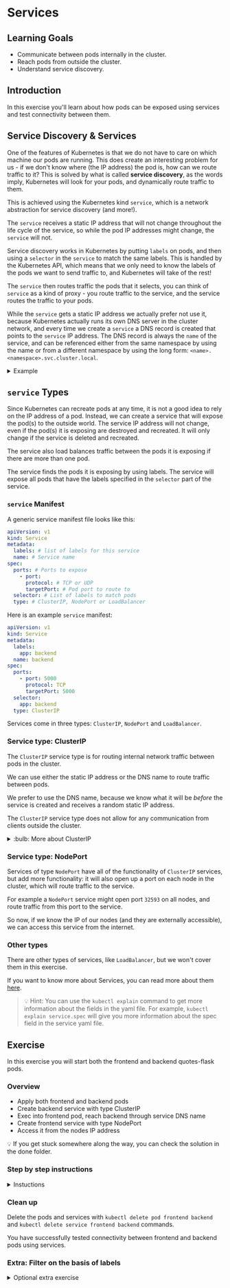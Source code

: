 # Services

## Learning Goals

- Communicate between pods internally in the cluster.
- Reach pods from outside the cluster.
- Understand service discovery.

## Introduction

In this exercise you'll learn about how pods can be exposed using services and test connectivity between them.

## Service Discovery & Services

One of the features of Kubernetes is that we do not have to care on which machine our pods are running.
This does create an interesting problem for us - if we don't know where (the IP address) the pod is, how can we route traffic to it?
This is solved by what is called **service discovery**, as the words imply, Kubernetes will look for your pods, and dynamically route traffic to them.

This is achieved using the Kubernetes kind `service`, which is a network abstraction for service discovery (and more!).

The `service` receives a static IP address that will not change throughout the life cycle of the service, so while the pod IP addresses might change, the `service` will not.

Service discovery works in Kubernetes by putting `labels` on pods, and then using a `selector` in the `service` to match the same labels.
This is handled by the Kubernetes API, which means that we only need to know the labels of the pods we want to send traffic to, and Kubernetes will take of the rest!

The `service` then routes traffic the pods that it selects, you can think of `service` as a kind of proxy - you route traffic to the service, and the service routes the traffic to your pods.

While the `service` gets a static IP address we actually prefer not use it, because Kubernetes actually runs its own DNS server in the cluster network, and every time we create a `service` a DNS record is created that points to the `service` IP address.
The DNS record is always the `name` of the service, and can be referenced either from the same namespace by using the name or from a different namespace by using the long form: `<name>.<namespace>.svc.cluster.local`.

<details>
<summary>
Example
</summary>

An Example `pod` with labels

```yaml
apiVersion: v1
kind: Pod
metadata:
  labels:
    app: frontend # <-- These labels are selected by the service
    environment: dev
  name: frontend
spec:
  containers:
    - image: ghcr.io/eficode-academy/quotes-flask-frontend:release
      name: frontend
      resources: {}
```

An example `service` that selects the labels of the pod

```yaml
apiVersion: v1
kind: Service
metadata:
  labels:
    app: frontend
  name: frontend
spec:
  ports:
    - port: 5000
      protocol: TCP
      targetPort: 5000
  selector:
    app: frontend # <-- The service selects pods that have this list of labels
    environment: dev
  type: ClusterIP
```

</details>

## `service` Types

Since Kubernetes can recreate pods at any time, it is not a good idea to rely on the IP address of a pod.
Instead, we can create a service that will expose the pod(s) to the outside world.
The service IP address will not change, even if the pod(s) it is exposing are destroyed and recreated.
It will only change if the service is deleted and recreated.

The service also load balances traffic between the pods it is exposing if there are more than one pod.

The service finds the pods it is exposing by using labels. The service will expose all pods that have the labels specified in the `selector` part of the service.

### `service` Manifest

A generic service manifest file looks like this:

```yaml
apiVersion: v1
kind: Service
metadata:
  labels: # list of labels for this service
  name: # Service name
spec:
  ports: # Ports to expose
    - port:
      protocol: # TCP or UDP
      targetPort: # Pod port to route to
  selector: # List of labels to match pods
  type: # ClusterIP, NodePort or LoadBalancer
```

Here is an example `service` manifest:

```yaml
apiVersion: v1
kind: Service
metadata:
  labels:
    app: backend
  name: backend
spec:
  ports:
    - port: 5000
      protocol: TCP
      targetPort: 5000
  selector:
    app: backend
  type: ClusterIP
```

Services come in three types: `ClusterIP`, `NodePort` and `LoadBalancer`.

### Service type: ClusterIP

The `ClusterIP` service type is for routing internal network traffic between pods in the cluster.

We can use either the static IP address or the DNS name to route traffic between pods.

We prefer to use the DNS name, because we know what it will be _before_ the service is created and receives a random static IP address.

The `ClusterIP` service type does not allow for any communication from clients outside the cluster.

<details>
    <summary> :bulb: More about ClusterIP</summary>

The service type ClusterIP does not have any external IP. This means it is not accessible over the internet, but we can still access it from within the cluster using its `CLUSTER-IP`.

- The IPs assigned to services as Cluster-IP are from a different Kubernetes network called _Service Network_, which is a completely different network altogether. i.e. it is not connected (nor related) to pod-network or the infrastructure network. Technically it is actually not a real network per-se; it is a labeling system, which is used by Kube-proxy on each node to setup correct iptables rules. (This is an advanced topic, and not our focus right now).
- No matter what type of service you choose while _exposing_ your pod, Cluster-IP is always assigned to that particular service.
- Every service has end-points, which point to the actual pod serving as a backend of a particular service.
- As soon as a service is created, and is assigned a Cluster-IP, an entry is made in Kubernetes' internal DNS against that service, with this service name and the Cluster-IP. e.g. `backend.default.svc.cluster.local` would point to Cluster-IP `172.20.114.230` .

</details>

### Service type: NodePort

Services of type `NodePort` have all of the functionality of `ClusterIP` services, but add more functionality: it will also open up a port on each node in the cluster, which will route traffic to the service.

For example a `NodePort` service might open port `32593` on all nodes, and route traffic from this port to the service.

So now, if we know the IP of our nodes (and they are externally accessible), we can access this service from the internet.

### Other types

There are other types of services, like `LoadBalancer`, but we won't cover them in this exercise.

If you want to know more about Services, you can read more about them [here](https://kubernetes.io/docs/concepts/services-networking/service/#publishing-services-service-types).

> :bulb: Hint: You can use the `kubectl explain` command to get more information about the fields in the yaml file. For example, `kubectl explain service.spec` will give you more information about the spec field in the service yaml file.

## Exercise

In this exercise you will start both the frontend and backend quotes-flask pods.

### Overview

- Apply both frontend and backend pods
- Create backend service with type ClusterIP
- Exec into frontend pod, reach backend through service DNS name
- Create frontend service with type NodePort
- Access it from the nodes IP address

:bulb: If you get stuck somewhere along the way, you can check the solution in the done folder.

### Step by step instructions

<details>
<summary>
Instuctions
</summary>

- Go into the `services` directory and the `start` folder.
- Apply the backend-pod.yaml & frontend-pod.yaml files.

<details>
<summary>:bulb: Hint </summary>

You can use the `kubectl apply -f <file>` command to deploy the pod.
The pod is defined in the `backend-pod.yaml` file.
Hint: the apply command can take more than one `-f` parameter to apply more than one yaml file

</details>

- Check that the pods are running with `kubectl get pods` command.

You should see something like this:

```
NAME          READY   STATUS    RESTARTS   AGE
pod/backend   1/1     Running   0          28s
pod/frontend  1/1     Running   0          20s
```

Now that we have the pods running, we can create a service that will expose the backend pod to the cluster network, so we will create a service of type `ClusterIP`.

- Open the `backend-svc.yaml` file and fill in the missing parts.
- apiVersion and kind are already filled in for you.
- Metadata section should have the name `backend` and a label with key `run` and value `backend`.
- Spec section should have a port with port `5000`, protocol `TCP` and targetPort `5000`.
- Selector section should have a label with key `run` and value `backend`.
- Type should be `ClusterIP`.

> :bulb: If you get stuck somewhere along the way, you can check the solution in the done folder.

- Apply backend-svc.yaml that you just created. `kubectl apply -f backend-svc.yaml`

- Check that the service is created with `kubectl get services` command.

You should see something like this:

```
NAME              TYPE        CLUSTER-IP      EXTERNAL-IP   PORT(S)    AGE
service/backend   ClusterIP   172.20.114.230   <none>        5000/TCP   23s
```

- Exec into frontend pod
  `kubectl exec -it frontend -- bash`

You should see something like this:

```
root@frontend:/app#
```

Make sure that you are inside a pod and not in your terminal window.

- Try to reach backend pod through backend service `Cluster-IP` from within your frontend pod

```sh
curl 172.20.114.230:5000
```

You should see something like this:

```
Hello from the backend!
```

- Try accessing the service using dns name now

```sh
curl backend:5000
```

You should see the same output as above.

You can type `exit` or press `Ctrl-d` to exit from your container.

- Next we create the service file for the frontend with type `NodePort`.

- While we can write manifests by hand, we can also use some tricks to generate boilerplate manifests: For example we can use the `kubectl expose` command to create a service from a pod or deployment.

> For example, `kubectl expose pod frontend --type=NodePort --port=5000` will create a service for the frontend pod with type NodePort and port 5000.
> We can then use Unix shell pipes (`>`) to direct the output of the command to a file, e.g. `<command> > <file>`
> We run `kubectl expose` with the arguments `--dry-run=client -o yaml` to only perform the operation locally without sending the result to the server, and formatting the output as `yaml`.

- Create the frontend service manifest with the command above: `kubectl expose pod frontend --type=NodePort --port=5000 -o yaml --dry-run=client > frontend-svc.yaml`

- Apply frontend-svc.yaml that you just created.

- Check that the service is created with `kubectl get services` command.

You should see something like this:

```
NAME              TYPE        CLUSTER-IP       EXTERNAL-IP   PORT(S)          AGE
frontend          NodePort    10.106.136.250   <none>        5000:31941/TCP   23s
service/backend   ClusterIP   172.20.114.230   <none>        5000/TCP         23s
```

- Note down the port number for the frontend service. In this case it is `31941` (yours will be different).

- Get the nodes IP address. Run `kubectl get nodes -o wide`.

You should see something like this:

```
NAME                                        STATUS   ROLES    AGE    VERSION               INTERNAL-IP   EXTERNAL-IP      OS-IMAGE         KERNEL-VERSION                 CONTAINER-RUNTIME
ip-10-0-33-234.eu-west-1.compute.internal   Ready    <none>   152m   v1.23.9-eks-ba74326   10.0.33.234   54.194.220.73    Amazon Linux 2
5.4.219-126.411.amzn2.x86_64   docker://20.10.17
ip-10-0-38-95.eu-west-1.compute.internal    Ready    <none>   152m   v1.23.9-eks-ba74326   10.0.38.95    34.244.123.152   Amazon Linux 2
5.4.219-126.411.amzn2.x86_64   docker://20.10.17
ip-10-0-57-206.eu-west-1.compute.internal   Ready    <none>   152m   v1.23.9-eks-ba74326   10.0.57.206   34.242.240.121   Amazon Linux 2
5.4.219-126.411.amzn2.x86_64   docker://20.10.17
ip-10-0-62-15.eu-west-1.compute.internal    Ready    <none>   152m   v1.23.9-eks-ba74326   10.0.62.15    54.246.17.102    Amazon Linux 2
5.4.219-126.411.amzn2.x86_64   docker://20.10.17
```

Copy the external IP address of any one of the nodes, for example, `34.244.123.152` and paste it in your browser.

Copy the port from your frontend service that looks something like `31941` and paste it after to your IP in the browser, separated by a colon (`:`), for example `34.244.123.152:31941` and load the page.

Alternatively, you could also test it using curl from your terminal window.

```sh
curl 34.244.123.152:31941 | grep h1
```

You should see something like this:

```
  % Total    % Received % Xferd  Average Speed   Time    Time     Time  Current
                                 Dload  Upload   Total   Spent    Left  Speed
100  3051  100  3051    0     0   576k      0 --:--:-- --:--:-- --:--:--  595k
        <h1>Programming Quotes</h1>
```

<details>
<summary>
:bulb: Food for thought
</summary>

Think about why you didn't need to exec into a pod to test frontend service but needed it to test the backend service.

</details>

</details>

### Clean up

Delete the pods and services with `kubectl delete pod frontend backend` and `kubectl delete service frontend backend` commands.

You have successfully tested connectivity between frontend and backend pods using services.

### Extra: Filter on the basis of labels

<details>
<summary>
Optional extra exercise
</summary>

To filter the output of `kubectl get pods` based on a `label`, you can use the `--selector` flag followed by the label key and value.
For example, to filter the pods based on a label with the key foo and the value bar, you would run the following command:

`kubectl get pods --selector=foo=bar`

This will return a list of all the pods that have a label with the key foo and the value bar.

You can use the != operator to specify that you want to exclude resources with a particular label value.
For example, to filter the pods based on a label with the key foo but exclude those with the value bar, you would run the following command:

`kubectl get pods --selector=foo!=bar`

Try to apply the manifests again and write four commands that does the following:

- List only the pods with the label app=frontend
- List only the pods with the label app=backend
- List only the pods where label app is not frontend
- List only the pods where label app is not backend

The documentation on this can be found here: https://kubernetes.io/docs/concepts/overview/working-with-objects/labels/

Remember to clean up after you are done.

</details>
